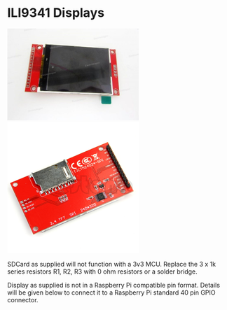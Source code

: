 # ILI9341 Displays


<p align="left">
<img src="images/pic1.jpg" width="300" />  
<img src="images/pic2.jpg" width="300" /> 
<br>

SDCard as supplied will not function with a 3v3 MCU. Replace the 3 x 1k series resistors R1, R2, R3 with 0 ohm resistors or a solder bridge.

Display as supplied is not in a Raspberry Pi compatible pin format. Details will be given below to connect it to a Raspberry Pi standard 40 pin GPIO connector.

